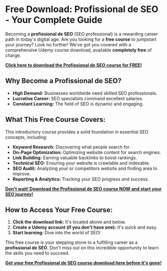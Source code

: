 # Free Download: Profissional de SEO - Your Complete Guide

Becoming a **profissional de SEO** (SEO professional) is a rewarding career path in today's digital age. Are you looking for a **free course** to jumpstart your journey? Look no further! We've got you covered with a comprehensive Udemy course download, available **completely free** of charge.

[**Click here to download the Profissional de SEO course for FREE!**](https://udemywork.com/profissional-de-seo)

## Why Become a Profissional de SEO?

*   **High Demand:** Businesses worldwide need skilled SEO professionals.
*   **Lucrative Career:** SEO specialists command excellent salaries.
*   **Constant Learning:** The field of SEO is dynamic and engaging.

## What This Free Course Covers:

This introductory course provides a solid foundation in essential SEO concepts, including:

*   **Keyword Research:** Discovering what people search for.
*   **On-Page Optimization:** Optimizing website content for search engines.
*   **Link Building:** Earning valuable backlinks to boost rankings.
*   **Technical SEO:** Ensuring your website is crawlable and indexable.
*   **SEO Audit:** Analyzing your or competitors website and finding area to improve.
*   **Reporting & Analytics:** Tracking your SEO progress and success.

[**Don't wait! Download the Profissional de SEO course NOW and start your SEO journey!**](https://udemywork.com/profissional-de-seo)

## How to Access Your Free Course:

1.  **Click the download link:** It's located above and below.
2.  **Create a Udemy account (if you don't have one):** It's quick and easy.
3.  **Start learning:** Dive into the world of SEO!

This free course is your stepping stone to a fulfilling career as a **profissional de SEO**. Don't miss out on this incredible opportunity to learn the skills you need to succeed.

[**Get your free Profissional de SEO course download here before it's gone!**](https://udemywork.com/profissional-de-seo)
